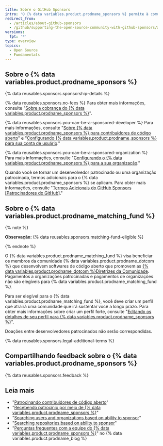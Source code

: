 ```yaml
---
title: Sobre o GitHub Sponsors
intro: 'O {% data variables.product.prodname_sponsors %} permite à comunidade de desenvolvedores apoiar financeiramente as pessoas e organizações que projetam, criam e mantêm projetos de código aberto do qual dependem, diretamente no {% data variables.product.product_name %}.'
redirect_from:
  - /articles/about-github-sponsors
  - /github/supporting-the-open-source-community-with-github-sponsors/about-github-sponsors
versions:
  fpt: '*'
type: overview
topics:
  - Open Source
  - Fundamentals
---
```


## Sobre o {% data variables.product.prodname_sponsors %}

{% data reusables.sponsors.sponsorship-details %}

{% data reusables.sponsors.no-fees %} Para obter mais informações, consulte "[Sobre a cobrança do {% data variables.product.prodname_sponsors %}](/articles/about-billing-for-github-sponsors)".

{% data reusables.sponsors.you-can-be-a-sponsored-developer %} Para mais informações, consulte "[Sobre {% data variables.product.prodname_sponsors %} para contribuidores de código aberto](/sponsors/receiving-sponsorships-through-github-sponsors/about-github-sponsors-for-open-source-contributors)" e "[Configurando {% data variables.product.prodname_sponsors %} para sua conta de usuário](/sponsors/receiving-sponsorships-through-github-sponsors/setting-up-github-sponsors-for-your-user-account)."

{% data reusables.sponsors.you-can-be-a-sponsored-organization %} Para mais informações, consulte "[Configurando o {% data variables.product.prodname_sponsors %} para a sua organização](/sponsors/receiving-sponsorships-through-github-sponsors/setting-up-github-sponsors-for-your-organization)."

Quando você se tornar um desenvolvedor patrocinado ou uma organização patrocinada, termos adicionais para o {% data variables.product.prodname_sponsors %} se aplicam. Para obter mais informações, consulte "[Termos Adicionais do GitHub Sponsors [Patrocinadores do GitHub]](/github/site-policy/github-sponsors-additional-terms)."

## Sobre o {% data variables.product.prodname_matching_fund %}

{% note %}

**Observação:** {% data reusables.sponsors.matching-fund-eligible %}

{% endnote %}

O {% data variables.product.prodname_matching_fund %} visa beneficiar os membros da comunidade {% data variables.product.prodname_dotcom %} que desenvolvem softwares de código aberto que promovem as [{% data variables.product.prodname_dotcom %}Diretrizes da Comunidade](/github/site-policy/github-community-guidelines). Pagamentos a organizações patrocinadas e pagamentos de organizações não são elegíveis para {% data variables.product.prodname_matching_fund %}.

Para ser elegível para o {% data variables.product.prodname_matching_fund %}, você deve criar um perfil que atrairá uma comunidade que irá sustentar você a longo prazo. Para obter mais informações sobre criar um perfil forte, consulte "[Editando os detalhes de seu perfil para {% data variables.product.prodname_sponsors %}](/sponsors/receiving-sponsorships-through-github-sponsors/editing-your-profile-details-for-github-sponsors)".

Doações entre desenvolvedores patrocinados não serão correspondidas.

{% data reusables.sponsors.legal-additional-terms %}

## Compartilhando feedback sobre o {% data variables.product.prodname_sponsors %}

{% data reusables.sponsors.feedback %}

## Leia mais
- "[Patrocinando contribuidores de código aberto](/sponsors/sponsoring-open-source-contributors)"
- "[Recebendo patrocínio por meio de {% data variables.product.prodname_sponsors %}](/sponsors/receiving-sponsorships-through-github-sponsors)"
- "[Searching users and organizations based on ability to sponsor](/github/searching-for-information-on-github/searching-on-github/searching-users#search-based-on-ability-to-sponsor)"
- "[Searching repositories based on ability to sponsor](/github/searching-for-information-on-github/searching-on-github/searching-for-repositories#search-based-on-ability-to-sponsor)"
- "[Perguntas frequentes com a equipe do {% data variables.product.prodname_sponsors %}](https://github.blog/2019-06-12-faq-with-the-github-sponsors-team/)" no {% data variables.product.prodname_blog %}
